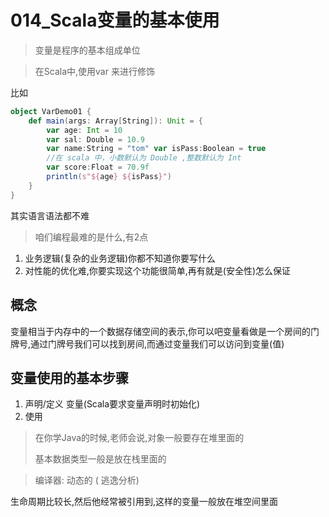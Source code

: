 # 014_Scala变量的基本使用

> 变量是程序的基本组成单位

> 在Scala中,使用var 来进行修饰

比如

```scala
object VarDemo01 {
    def main(args: Array[String]): Unit = {
        var age: Int = 10
        var sal: Double = 10.9
        var name:String = "tom" var isPass:Boolean = true
        //在 scala 中，小数默认为 Double ,整数默认为 Int
        var score:Float = 70.9f
        println(s"${age} ${isPass}")
    }
}
```

其实语言语法都不难

> 咱们编程最难的是什么,有2点

1. 业务逻辑(复杂的业务逻辑)你都不知道你要写什么
2. 对性能的优化难,你要实现这个功能很简单,再有就是(安全性)怎么保证

## 概念

变量相当于内存中的一个数据存储空间的表示,你可以吧变量看做是一个房间的门牌号,通过门牌号我们可以找到房间,而通过变量我们可以访问到变量(值)

## 变量使用的基本步骤
1. 声明/定义 变量(Scala要求变量声明时初始化)
2. 使用

> 在你学Java的时候,老师会说,对象一般要存在堆里面的
>
> 基本数据类型一般是放在栈里面的

> 编译器: 动态的 ( 逃逸分析)

生命周期比较长,然后他经常被引用到,这样的变量一般放在堆空间里面

